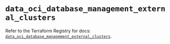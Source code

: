 # `data_oci_database_management_external_clusters`

Refer to the Terraform Registry for docs: [`data_oci_database_management_external_clusters`](https://registry.terraform.io/providers/hashicorp/oci/7.19.0/docs/data-sources/database_management_external_clusters).
